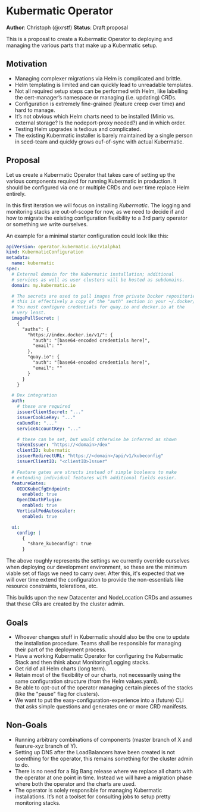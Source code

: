 # Kubermatic Operator

**Author**: Christoph (@xrstf)
**Status**: Draft proposal

This is a proposal to create a Kubermatic Operator to deploying and managing the various parts
that make up a Kubermatic setup.

## Motivation

* Managing complexer migrations via Helm is complicated and brittle.
* Helm templating is limited and can quickly lead to unreadable templates.
* Not all required setup steps can be performed with Helm, like labelling the cert-manager’s
  namespace or managing (i.e. updating) CRDs.
* Configuration is extremely fine-grained (feature creep over time) and hard to manage.
* It’s not obvious which Helm charts need to be installed (Minio vs. external storage?
  Is the nodeport-proxy needed?) and in which order.
* Testing Helm upgrades is tedious and complicated.
* The existing Kubermatic installer is barely maintained by a single person in seed-team
  and quickly grows ouf-of-sync with actual Kubermatic.

## Proposal

Let us create a Kubermatic Operator that takes care of setting up the various components
required for running Kubermatic in production. It should be configured via one or multiple
CRDs and over time replace Helm entirely.

In this first iteration we will focus on installing *Kubermatic*. The logging and monitoring
stacks are out-of-scope for now, as we need to decide if and how to migrate the existing
configuration flexibility to a 3rd party operator or something we write ourselves.

An example for a minimal starter configuration could look like this:

```yaml
apiVersion: operator.kubermatic.io/v1alpha1
kind: KubermaticConfiguration
metadata:
  name: kubermatic
spec:
  # External domain for the Kubermatic installation; additional
  # services as well as user clusters will be hosted as subdomains.
  domain: my.kubermatic.io

  # The secrets are used to pull images from private Docker repositories;
  # this is effectively a copy of the "auth" section in your ~/.docker/config.json.
  # You must configure credentials for quay.io and docker.io at the
  # very least.
  imagePullSecret: |
    {
      "auths": {
        "https://index.docker.io/v1/": {
          "auth": "[base64-encoded credentials here]",
          "email": ""
        },
        "quay.io": {
          "auth": "[base64-encoded credentials here]",
          "email": ""
        }
      }
    }

  # Dex integration
  auth:
    # these are required
    issuerClientSecret: "..."
    issuerCookieKey: "..."
    caBundle: "..."
    serviceAccountKey: "..."

    # these can be set, but would otherwise be inferred as shown
    tokenIssuer: "https://<domain>/dex"
    clientID: kubermatic
    issuerRedirectURL: "https://<domain>/api/v1/kubeconfig"
    issuerClientID: "<clientID>Issuer"

  # Feature gates are structs instead of simple booleans to make
  # extending individual features with additional fields easier.
  featureGates:
    OIDCKubeCfgEndpoint:
      enabled: true
    OpenIDAuthPlugin:
      enabled: true
    VerticalPodAutoscaler:
      enabled: true

  ui:
    config: |
      {
        "share_kubeconfig": true
      }
```

The above roughly represents the settings we currently override ourselves when deploying
our development environment, so these are the minimum viable set of flags we need to
carry over. After this, it's expected that we will over time extend the configuration to
provide the non-essentials like resource constraints, tolerations, etc.

This builds upon the new Datacenter and NodeLocation CRDs and assumes that these CRs are
created by the cluster admin.

## Goals

* Whoever changes stuff in Kubermatic should also be the one to update the installation
  procedure. Teams shall be responsible for managing their part of the deployment process.
* Have a working Kubermatic Operator for configuring the Kubermatic Stack and then think
  about Monitoring/Logging stacks.
* Get rid of all Helm charts (long term).
* Retain most of the flexibility of our charts, not necessarily using the same configuration
  structure (from the Helm values.yaml).
* Be able to opt-out of the operator managing certain pieces of the stacks (like the "pause"
  flag for clusters).
* We want to put the easy-configuration-experience into a (future) CLI that asks simple
  questions and generates one or more CRD manifests.

## Non-Goals

* Running arbitrary combinations of components (master branch of X and fearure-xyz branch
  of Y).
* Setting up DNS after the LoadBalancers have been created is not soemthing for the operator,
  this remains something for the cluster admin to do.
* There is no need for a Big Bang release where we replace all charts with the operator
  at one point in time. Instead we will have a migration phase where both the operator and
  the charts are used.
* The operator is solely responsible for managing Kubermatic installations. It’s not a
  toolset for consulting jobs to setup pretty monitoring stacks.
